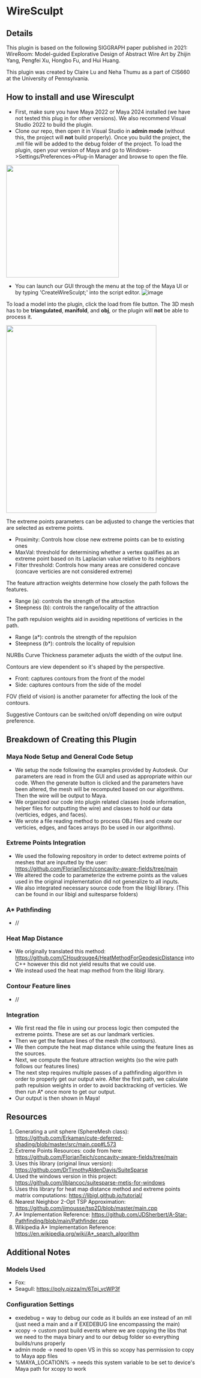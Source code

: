 # WireSculpt

## Details
This plugin is based on the following SIGGRAPH paper published in 2021: WireRoom: Model-guided Explorative Design of Abstract Wire Art by Zhijin Yang, Pengfei Xu, Hongbo Fu, and Hui Huang.

This plugin was created by Claire Lu and Neha Thumu as a part of CIS660 at the University of Pennsylvania. 

## How to install and use Wiresculpt
- First, make sure you have Maya 2022 or Maya 2024 installed (we have not tested this plug in for other versions). We also recommend Visual Studio 2022 to build the plugin.
- Clone our repo, then open it in Visual Studio in **admin mode** (without this, the project will **not** build properly). Once you build the project, the .mll file will be added to the debug folder of the project. To load the plugin, open your version of Maya and go to Windows->Settings/Preferences->Plug-in Manager and browse to open the file. 
<img src="https://github.com/user-attachments/assets/7f9e323c-2ce6-48ed-91f4-5b060ca0d886" width="300" height="300">

- You can launch our GUI through the menu at the top of the Maya UI or by typing 'CreateWireSculpt;' into the script editor.
![image](https://github.com/user-attachments/assets/8a2a553a-3e11-473e-aedc-5255254671c5)

To load a model into the plugin, click the load from file button. The 3D mesh has to be **triangulated**, **manifold**, and **obj**, or the plugin will **not** be able to process it.

<img src="https://github.com/user-attachments/assets/42883115-418b-4b93-b8cc-7ad27ab0974a" width="400" height="500">

The extreme points parameters can be adjusted to change the verticies that are selected as extreme points. 
- Proximity: Controls how close new extreme points can be to existing ones
- MaxVal: threshold for determining whether a vertex qualifies as an extreme point based on its Laplacian value relative to its neighbors
- Filter threshold: Controls how many areas are considered concave (concave verticies are not considered extreme)

The feature attraction weights determine how closely the path follows the features.
 - Range (a): controls the strength of the attraction
 - Steepness (b): controls the range/locality of the attraction

The path repulsion weights aid in avoiding repetitions of verticies in the path.
- Range (a*): controls the strength of the repulsion
- Steepness (b*): controls the locality of repulsion

NURBs Curve Thickness parameter adjusts the width of the output line.

Contours are view dependent so it's shaped by the perspective.
- Front: captures contours from the front of the model 
- Side: captures contours from the side of the model

FOV (field of vision) is another parameter for affecting the look of the contours.

Suggestive Contours can be switched on/off depending on wire output preference.

## Breakdown of Creating this Plugin 
### Maya Node Setup and General Code Setup 
- We setup the node following the examples provided by Autodesk. Our parameters are read in from the GUI and used as appropriate within our code. When the generate button is clicked and the parameters have been altered, the mesh will be recomputed based on our algorithms. Then the wire will be output to Maya. 
- We organized our code into plugin related classes (node information, helper files for outputting the wire) and classes to hold our data (verticies, edges, and faces). 
- We wrote a file reading method to process OBJ files and create our verticies, edges, and faces arrays (to be used in our algorithms). 
### Extreme Points Integration 
- We used the following repository in order to detect extreme points of meshes that are inputted by the user: https://github.com/FlorianTeich/concavity-aware-fields/tree/main
- We altered the code to parameterize the extreme points as the values used in the original implementation did not generalize to all inputs. 
- We also integrated necessary source code from the libigl library. (This can be found in our libigl and suitesparse folders) 
### A* Pathfinding 
- //
### Heat Map Distance 
- We originally translated this method: https://github.com/CHoudrouge4/HeatMethodForGeodesicDistance into C++ however this did not yield results that we could use. 
- We instead used the heat map method from the libigl library. 
### Contour Feature lines 
- //
### Integration 
- We first read the file in using our process logic then computed the extreme points. These are set as our landmark verticies. 
- Then we get the feature lines of the mesh (the contours). 
- We then compute the heat map distance while using the feature lines as the sources.
- Next, we compute the feature attraction weights (so the wire path follows our features lines)
- The next step requires multiple passes of a pathfinding algorithm in order to properly get our output wire. After the first path, we calculate path repulsion weights in order to avoid backtracking of verticies. We then run A* once more to get our output.
- Our output is then shown in Maya!
## Resources
1. Generating a unit sphere (SphereMesh class): https://github.com/Erkaman/cute-deferred-shading/blob/master/src/main.cpp#L573
2. Extreme Points Resources:
code from here: https://github.com/FlorianTeich/concavity-aware-fields/tree/main
3. Uses this library (original linux version): https://github.com/DrTimothyAldenDavis/SuiteSparse
4. Used the windows version in this project: https://github.com/jlblancoc/suitesparse-metis-for-windows
5. Uses this library for heat map distance method and extreme points matrix computations: https://libigl.github.io/tutorial/
7. Nearest Neighbor 2-Opt TSP Approximation: https://github.com/jimousse/tsp2D/blob/master/main.cpp
9. A* Implementation Reference: https://github.com/JDSherbert/A-Star-Pathfinding/blob/main/Pathfinder.cpp
11. Wikipedia A* Implementation Reference: https://en.wikipedia.org/wiki/A*_search_algorithm

## Additional Notes 
### Models Used 
- Fox:
- Seagull: https://poly.pizza/m/6Tpj_vcWP3f
### Configuration Settings
- exedebug = way to debug our code as it builds an exe instead of an mll (just need a main and a if EXEDEBUG line encompassing the main)
- xcopy -> custom post build events where we are copying the libs that we need to the maya binary and to our debug folder so everything builds/runs properly
- admin mode -> need to open VS in this so xcopy has permission to copy to Maya app files
- %MAYA_LOCATION% -> needs this system variable to be set to device's Maya path for xcopy to work
